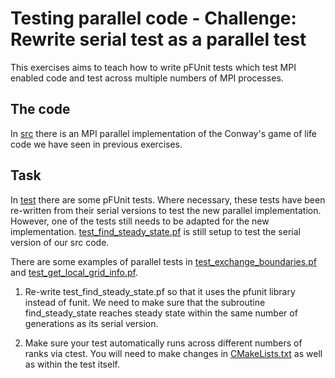 # Testing parallel code - Challenge: Rewrite serial test as a parallel test

This exercises aims to teach how to write pFUnit tests which test MPI enabled code and test across multiple numbers of MPI
processes.

## The code

In [src](./src) there is an MPI parallel implementation of the Conway's game of life code we have seen in previous
exercises.

## Task

In [test](./test) there are some pFUnit tests. Where necessary, these tests have been re-written from their serial versions to test
the new parallel implementation. However, one of the tests still needs to be adapted for the new implementation.
[test_find_steady_state.pf](./test/test_find_steady_state.pf) is still setup to test the serial version of our src code.

There are some examples of parallel tests in [test_exchange_boundaries.pf](./test/test_exchange_boundaries.pf) and
[test_get_local_grid_info.pf](./test/test_get_local_grid_info.pf).

1. Re-write test_find_steady_state.pf so that it uses the pfunit library instead of funit. We need to make sure that the subroutine
   find_steady_state reaches steady state within the same number of generations as its serial version.

2. Make sure your test automatically runs across different numbers of ranks via ctest. You will need to make changes in
   [CMakeLists.txt](./CMakeLists.txt) as well as within the test itself.
